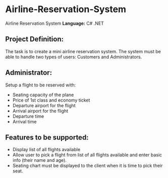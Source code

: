 # Airline-Reservation-System
Airline Reservation System
**Language:** C# .NET

## Project Definition:
The task is to create a mini airline reservation system. The system must be able to handle two types of users: Customers and Administrators.


## Administrator:
Setup a flight to be reserved with:
- Seating capacity of the plane
- Price of 1st class and economy ticket
- Departure airport for the flight
- Arrival airport for the flight
- Departure time
- Arrival time

## Features to be supported:
- Display list of all flights available
- Allow user to pick a flight from list of all flights available and enter basic info (their name and age).
- Seating chart must be displayed to the client when it is time to pick their seat.


